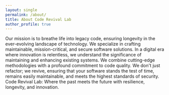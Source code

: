 ```yaml
---
layout: single
permalink: /about/
title: About Code Revival Lab
author_profile: true
---
```


Our mission is to breathe life into legacy code, ensuring longevity in the ever-evolving landscape of technology.
We specialize in crafting maintainable, mission-critical, and secure software solutions.
In a digital era where innovation is relentless, we understand the significance of maintaining and enhancing existing systems.
We combine cutting-edge methodologies with a profound commitment to code quality.
We don't just refactor; we revive, ensuring that your software stands the test of time, remains easily maintainable, and meets the highest standards of security.
Code Revival Lab: Where the past meets the future with resilience, longevity, and innovation.
